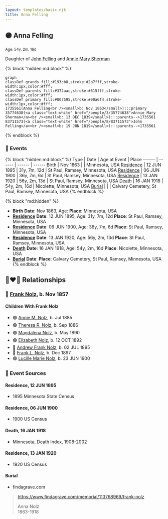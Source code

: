 ```yaml
---
layout: templates/basic.njk
title: Anna Felling
---
```

## 🟣 Anna Felling
<small>Age: 54y, 2m, 16d</small>

Daughter of [John Felling](/people/8/83711573) and [Annie Mary Sherman](/people/3/35774638)

{% block "hidden md:block" %}
```mermaid
graph
classDef grands fill:#193cb8,stroke:#2b7fff,stroke-width:1px,color:#fff;
classDef parents fill:#372aac,stroke:#615fff,stroke-width:1px,color:#fff;
classDef primary fill:#007595,stroke:#00a6f4,stroke-width:1px,color:#fff;
1735561(Anna Felling<br /><small>b: Nov 1863</small>):::primary
35774638(<a class="text-white" href="/people/3/35774638">Annie Mary Sherman</a><br /><small>b: 13 DEC 1839</small>):::parents-->1735561
83711573(<a class="text-white" href="/people/8/83711573">John Felling</a><br /><small>b: 19 JUN 1819</small>):::parents-->1735561
```
{% endblock %}

### 📆 Events

{% block "hidden md:block" %}
Type | Date | Age at Event | Place
------ | ------ | ------ | ------
Birth | Nov 1863 |  | Minnesota, USA
[Residence](#event-event-0) | 12 JUN 1895 | 31y, 7m, 12d | St Paul, Ramsey, Minnesota, USA
[Residence](#event-event-1) | 06 JUN 1900 | 36y, 7m, 6d | St Paul, Ramsey, Minnesota, USA
[Residence](#event-event-2) | 13 JAN 1920 | 56y, 2m, 13d | St Paul, Ramsey, Minnesota, USA
[Death](#event-event-7) | 16 JAN 1918 | 54y, 2m, 16d | Nicolette, Minnesota, USA
[Burial](#event-event-8) |  |  | Calvary Cemetery, St Paul, Ramsey, Minnesota, USA
{% endblock %}

{% block "md:hidden" %}
- **Birth**
**Date**: Nov 1863, Age:
**Place**: Minnesota, USA
- **[Residence](#event-event-0)**
**Date**: 12 JUN 1895, Age: 31y, 7m, 12d
**Place**: St Paul, Ramsey, Minnesota, USA
- **[Residence](#event-event-1)**
**Date**: 06 JUN 1900, Age: 36y, 7m, 6d
**Place**: St Paul, Ramsey, Minnesota, USA
- **[Residence](#event-event-2)**
**Date**: 13 JAN 1920, Age: 56y, 2m, 13d
**Place**: St Paul, Ramsey, Minnesota, USA
- **[Death](#event-event-7)**
**Date**: 16 JAN 1918, Age: 54y, 2m, 16d
**Place**: Nicolette, Minnesota, USA
- **[Burial](#event-event-8)**
**Date**:
**Place**: Calvary Cemetery, St Paul, Ramsey, Minnesota, USA
{% endblock %}

## 👩‍❤️‍👨 Relationships

### 🔵 [Frank Nolz](/people/6/61628928), b. Nov 1857

#### Children With Frank Nolz
* 🟣 [Annie M. Nolz](/people/9/95147455), b. Jul 1885
* 🟣 [Theresa R. Nolz](/people/5/50924540), b. Sep 1886
* 🟣 [Magdalena Nolz](/people/7/73853224), b. May 1890
* 🟣 [Elizabeth Nolz](/people/3/37387446), b. 12 OCT 1892
* 🔵 [Andrew Frank Nolz](/people/2/26908800), b. 02 JUL 1895
* 🔵 [Frank L. Nolz](/people/9/95132139), b. Dec 1897
* 🟣 [Lucille Marie Nolz](/people/5/51370797), b. 23 JUN 1900
### 📰 Event Sources

#### <a id="event-event-0"></a> Residence, 12 JUN 1895
* 1895 Minnesota State Census

#### <a id="event-event-1"></a> Residence, 06 JUN 1900
* 1900 US Census

#### <a id="event-event-7"></a> Death, 16 JAN 1918
* Minnesota, Death Index, 1908-2002

#### <a id="event-event-2"></a> Residence, 13 JAN 1920
* 1920 US Census

#### <a id="event-event-8"></a> Burial
* findagrave.com
>   
  > https://www.findagrave.com/memorial/113768969/frank-nolz  
  >   
  > Anna Nolz  
  > 1863-1918
